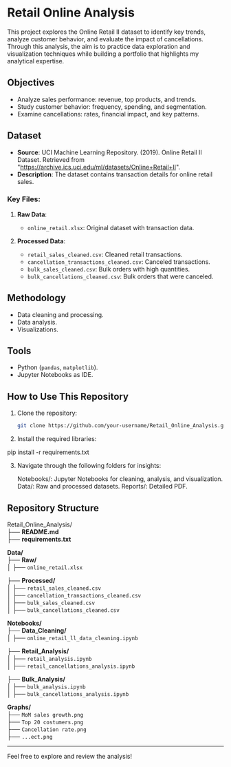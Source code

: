 # Retail Online Analysis

This project explores the Online Retail II dataset to identify key trends, analyze customer behavior, and evaluate the impact of cancellations. Through this analysis, the aim is to practice data exploration and visualization techniques while building a portfolio that highlights my analytical expertise.

## Objectives
- Analyze sales performance: revenue, top products, and trends.
- Study customer behavior: frequency, spending, and segmentation.
- Examine cancellations: rates, financial impact, and key patterns.

## Dataset
- **Source**: UCI Machine Learning Repository. (2019). Online Retail II Dataset. Retrieved from "https://archive.ics.uci.edu/ml/datasets/Online+Retail+II".
- **Description**: The dataset contains transaction details for online retail sales.

### Key Files:
1. **Raw Data**:
   - `online_retail.xlsx`: Original dataset with transaction data.

2. **Processed Data**:
   - `retail_sales_cleaned.csv`: Cleaned retail transactions.
   - `cancellation_transactions_cleaned.csv`: Canceled transactions.
   - `bulk_sales_cleaned.csv`: Bulk orders with high quantities.
   - `bulk_cancellations_cleaned.csv`: Bulk orders that were canceled.

## Methodology
- Data cleaning and processing.
- Data analysis.
- Visualizations.

## Tools
- Python (`pandas`, `matplotlib`).
- Jupyter Notebooks as IDE.

## How to Use This Repository
1. Clone the repository:
   ```bash
   git clone https://github.com/your-username/Retail_Online_Analysis.git

2. Install the required libraries:

pip install -r requirements.txt

3. Navigate through the following folders for insights:

    Notebooks/: Jupyter Notebooks for cleaning, analysis, and visualization.
    Data/: Raw and processed datasets.
    Reports/: Detailed PDF.

## Repository Structure

Retail_Online_Analysis/  
├── **README.md**  
├── **requirements.txt**  

**Data/**  
├── **Raw/**  
│   ├── `online_retail.xlsx`  

├── **Processed/**  
│   ├── `retail_sales_cleaned.csv`  
│   ├── `cancellation_transactions_cleaned.csv`  
│   ├── `bulk_sales_cleaned.csv`  
│   ├── `bulk_cancellations_cleaned.csv`  

**Notebooks/**  
├── **Data_Cleaning/**  
│   ├── `online_retail_ll_data_cleaning.ipynb`  

├── **Retail_Analysis/**  
│   ├── `retail_analysis.ipynb`  
│   ├── `retail_cancellations_analysis.ipynb`  

├── **Bulk_Analysis/**  
│   ├── `bulk_analysis.ipynb`  
│   ├── `bulk_cancellations_analysis.ipynb`  

**Graphs/**  
├── `MoM sales growth.png`  
├── `Top 20 costumers.png`  
├── `Cancellation rate.png`  
├── `...ect.png`  


---

Feel free to explore and review the analysis!
